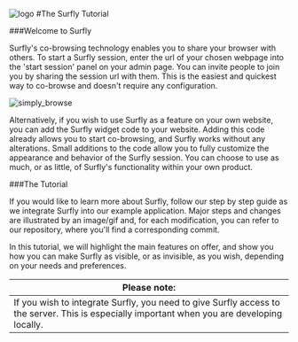 ![logo](../images/logosmall.png)
#The Surfly Tutorial


###Welcome to Surfly

Surfly's co-browsing technology enables you to share your browser with others. To start a Surfly session, enter the url of your chosen webpage into the 'start session' panel on your admin page. You can invite people to join you by sharing the session url with them. This is the easiest and quickest way to co-browse and doesn't require any configuration.

![simply_browse](../images/simplybrowse.jpg)

Alternatively, if you wish to use Surfly as a feature on your own website, you can add the Surfly widget code to your website. Adding this code already allows you to start co-browsing, and Surfly works without any alterations. Small additions to the code allow you to fully customize the appearance and behavior of the Surfly session. You can choose to use as much, or as little, of Surfly's functionality within your own product.

###The Tutorial

If you would like to learn more about Surfly, follow our step by step guide as we integrate Surfly into our example application. Major steps and changes are illustrated by an image/gif and, for each modification, you can refer to our repository, where you'll find a corresponding commit.

In this tutorial, we will highlight the main features on offer, and show you how you can make Surfly as visible, or as invisible, as you wish, depending on your needs and preferences.


| Please note: |
| ------------- | 
| If you wish to integrate Surfly, you need to give Surfly access to the server. This is especially important when you are developing locally.  | 


